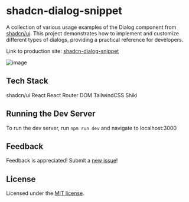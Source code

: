 # shadcn-dialog-snippet

A collection of various usage examples of the Dialog component from [shadcn/ui](https://ui.shadcn.com/). This project demonstrates how to implement and customize different types of dialogs, providing a practical reference for developers.

Link to production site: [shadcn-dialog-snippet](https://shadcn-dialog-snippet.vercel.app/)

![image](https://github.com/user-attachments/assets/de3fef49-f621-4d4b-834e-ddf7be5a7df4)



## Tech Stack
shadcn/ui
React
React Router DOM
TailwindCSS
Shiki

## Running the Dev Server
To run the dev server, run `npm run dev` and navigate to localhost:3000

## Feedback
Feedback is appreciated! Submit a [new issue](https://github.com/Yejin0O0/shadcn-dialog-snippet/issues)!

## License

Licensed under the [MIT license](https://github.com/Yejin0O0/shadcn-dialog-snippet/blob/develop/LICENSE.md).
